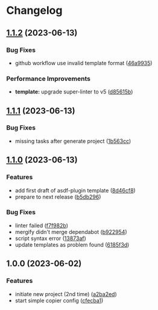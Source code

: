 # Changelog

## [1.1.2](https://github.com/kc-workspace/asdf-plugin-template/compare/v1.1.1...v1.1.2) (2023-06-13)


### Bug Fixes

* github workflow use invalid template format ([46a9935](https://github.com/kc-workspace/asdf-plugin-template/commit/46a993512d39c6b0ff8cfbeda5e10211aa27c541))


### Performance Improvements

* **template:** upgrade super-linter to v5 ([d85615b](https://github.com/kc-workspace/asdf-plugin-template/commit/d85615b69667bc21b5eb4794084d6fef21b741df))

## [1.1.1](https://github.com/kc-workspace/asdf-plugin-template/compare/v1.1.0...v1.1.1) (2023-06-13)


### Bug Fixes

* missing tasks after generate project ([1b563cc](https://github.com/kc-workspace/asdf-plugin-template/commit/1b563ccc2c6cbf70ba84377d99821f13eff2ce7c))

## [1.1.0](https://github.com/kc-workspace/asdf-plugin-template/compare/v1.0.0...v1.1.0) (2023-06-13)


### Features

* add first draft of asdf-plugin template ([8d46cf8](https://github.com/kc-workspace/asdf-plugin-template/commit/8d46cf8f53086ef6d4db1d49737479625fb1b541))
* prepare to next release ([b5db296](https://github.com/kc-workspace/asdf-plugin-template/commit/b5db296b190533bdadbe4c04f2befd65fbab0d20))


### Bug Fixes

* linter failed ([f7f982b](https://github.com/kc-workspace/asdf-plugin-template/commit/f7f982b7bf8d76c940dc248b50fd879e0846b5b6))
* mergify didn't merge dependabot ([b922954](https://github.com/kc-workspace/asdf-plugin-template/commit/b922954c61ace94e5552699e0c10182243a763ce))
* script syntax error ([13873af](https://github.com/kc-workspace/asdf-plugin-template/commit/13873af5d95a3621dba1d20418b05fd3fa543eb9))
* update templates as problem found ([6185f3d](https://github.com/kc-workspace/asdf-plugin-template/commit/6185f3d2ebb5f1eae0328101c81bf7f64c68d76f))

## 1.0.0 (2023-06-02)


### Features

* initiate new project (2nd time) ([a2ba2ed](https://github.com/kc-workspace/asdf-plugin-template/commit/a2ba2ed2b07eb5f75118ec8b2c88f012b70252dc))
* start simple copier config ([cfecba1](https://github.com/kc-workspace/asdf-plugin-template/commit/cfecba1938a48de2592142c9073aaa14e76b44ea))
